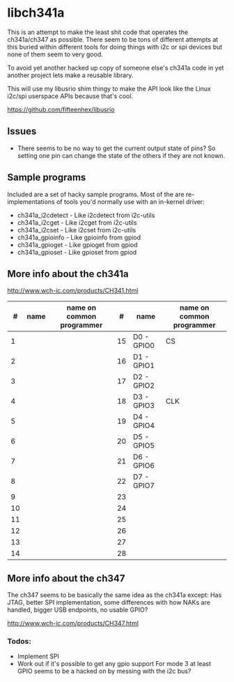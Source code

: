 # libch341a

This is an attempt to make the least shit code that operates
the ch341a/ch347 as possible. There seem to be tons of different
attempts at this buried within different tools for doing
things with i2c or spi devices but none of them seem to very
good.

To avoid yet another hacked up copy of someone else's
ch341a code in yet another project lets make a reusable
library.

This will use my libusrio shim thingy to make the API
look like the Linux i2c/spi userspace APIs because
that's cool.

https://github.com/fifteenhex/libusrio

## Issues

- There seems to be no way to get the current output state of pins?
  So setting one pin can change the state of the others if they are not known.
  

## Sample programs

Included are a set of hacky sample programs. Most of the are re-implementations
of tools you'd normally use with an in-kernel driver:

- ch341a_i2cdetect - Like i2cdetect from i2c-utils
- ch341a_i2cget - Like i2cget from i2c-utils
- ch341a_i2cset - Like i2cset from i2c-utils
- ch341a_gpioinfo - Like gpioinfo from gpiod
- ch341a_gpioget - Like gpioget from gpiod
- ch341a_gpioset - Like gpioset from gpiod

## More info about the ch341a

http://www.wch-ic.com/products/CH341.html

| #  | name | name on common programmer | #  | name       | name on common programmer |
|----|------|---------------------------|----|------------|---------------------------|
| 1  |      |                           | 15 | D0 - GPIO0 | CS                        |
| 2  |      |                           | 16 | D1 - GPIO1 |                           |
| 3  |      |                           | 17 | D2 - GPIO2 |                           |
| 4  |      |                           | 18 | D3 - GPIO3 | CLK                       |
| 5  |      |                           | 19 | D4 - GPIO4 |                           |
| 6  |      |                           | 20 | D5 - GPIO5 |                           |
| 7  |      |                           | 21 | D6 - GPIO6 |                           |
| 8  |      |                           | 22 | D7 - GPIO7 |                           |
| 9  |      |                           | 23 |            |                           |
| 10 |      |                           | 24 |            |                           |
| 11 |      |                           | 25 |            |                           |
| 12 |      |                           | 26 |            |                           |
| 13 |      |                           | 27 |            |                           |
| 14 |      |                           | 28 |            |                           |

## More info about the ch347

The ch347 seems to be basically the same idea as the
ch341a except: Has JTAG, better SPI implementation, some
differences with how NAKs are handled, bigger USB endpoints, no usable GPIO?

http://www.wch-ic.com/products/CH347.html

### Todos:

- Implement SPI
- Work out if it's possible to get any gpio support
  For mode 3 at least GPIO seems to be a hacked on by messing with the i2c bus?
